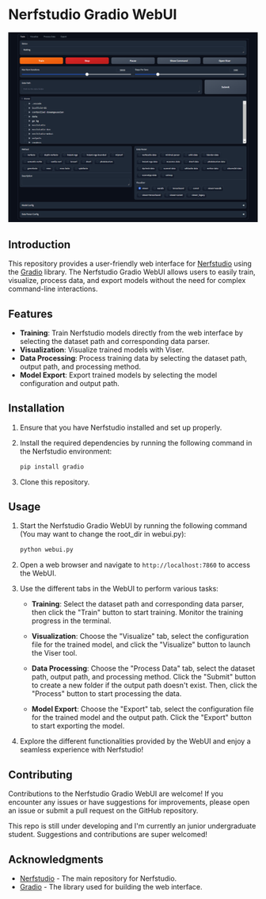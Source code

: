 # Nerfstudio Gradio WebUI

![Screenshot](screenshot.png)

## Introduction

This repository provides a user-friendly web interface for [Nerfstudio](https://github.com/nerfstudio-project/nerfstudio) using the [Gradio](https://gradio.app/) library. The Nerfstudio Gradio WebUI allows users to easily train, visualize, process data, and export models without the need for complex command-line interactions.

## Features

- **Training**: Train Nerfstudio models directly from the web interface by selecting the dataset path and corresponding data parser.
- **Visualization**: Visualize trained models with Viser.
- **Data Processing**: Process training data by selecting the dataset path, output path, and processing method.
- **Model Export**: Export trained models by selecting the model configuration and output path.

## Installation

1. Ensure that you have Nerfstudio installed and set up properly.

2. Install the required dependencies by running the following command in the Nerfstudio environment:

   ```bash
   pip install gradio
   ```

3. Clone this repository.

## Usage

1. Start the Nerfstudio Gradio WebUI by running the following command (You may want to change the root_dir in webui.py):

   ```bash
   python webui.py
   ```

2. Open a web browser and navigate to `http://localhost:7860` to access the WebUI.

3. Use the different tabs in the WebUI to perform various tasks:

   - **Training**: Select the dataset path and corresponding data parser, then click the "Train" button to start training. Monitor the training progress in the terminal.

   - **Visualization**: Choose the "Visualize" tab, select the configuration file for the trained model, and click the "Visualize" button to launch the Viser tool.

   - **Data Processing**: Choose the "Process Data" tab, select the dataset path, output path, and processing method. Click the "Submit" button to create a new folder if the output path doesn't exist. Then, click the "Process" button to start processing the data.

   - **Model Export**: Choose the "Export" tab, select the configuration file for the trained model and the output path. Click the "Export" button to start exporting the model.

4. Explore the different functionalities provided by the WebUI and enjoy a seamless experience with Nerfstudio!

## Contributing

Contributions to the Nerfstudio Gradio WebUI are welcome! If you encounter any issues or have suggestions for improvements, please open an issue or submit a pull request on the GitHub repository.

This repo is still under developing and I'm currently an junior undergraduate student. Suggestions and contributions are super welcomed!

## Acknowledgments

- [Nerfstudio](https://github.com/nerfstudio-project/nerfstudio) - The main repository for Nerfstudio.
- [Gradio](https://gradio.app/) - The library used for building the web interface.
